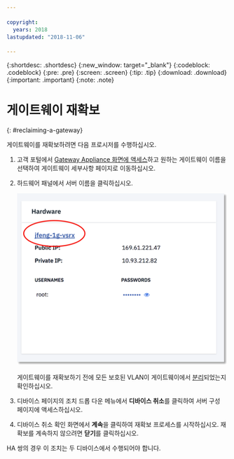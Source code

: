 ```yaml
---

copyright:
  years: 2018
lastupdated: "2018-11-06"

---
```


{:shortdesc: .shortdesc}
{:new_window: target="_blank"}
{:codeblock: .codeblock}
{:pre: .pre}
{:screen: .screen}
{:tip: .tip}
{:download: .download}
{:important: .important}
{:note: .note}

# 게이트웨이 재확보
{: #reclaiming-a-gateway}

게이트웨이를 재확보하려면 다음 프로시저를 수행하십시오.

1. 고객 포털에서 [Gateway Appliance 화면에 액세스](/docs/infrastructure/vsrx?topic=vsrx-viewing-all-your-gateway-appliances)하고 원하는 게이트웨이 이름을 선택하여 게이트웨이 세부사항 페이지로 이동하십시오.

2. 하드웨어 패널에서 서버 이름을 클릭하십시오.

	![하드웨어 서버](images/os_hardware.png)

	게이트웨이를 재확보하기 전에 모든 보호된 VLAN이 게이트웨이에서 [분리](/docs/infrastructure/vsrx?topic=vsrx-managing-ibm-vlans)되었는지 확인하십시오.

3. 디바이스 페이지의 조치 드롭 다운 메뉴에서 **디바이스 취소**를 클릭하여 서버 구성 페이지에 액세스하십시오.  

4. 디바이스 취소 확인 화면에서 **계속**을 클릭하여 재확보 프로세스를 시작하십시오. 재확보를 계속하지 않으려면 **닫기**를 클릭하십시오.

HA 쌍의 경우 이 조치는 두 디바이스에서 수행되어야 합니다.

